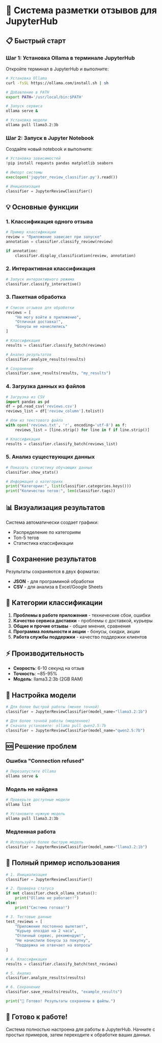 # 🚀 Система разметки отзывов для JupyterHub

## 📋 Быстрый старт

### Шаг 1: Установка Ollama в терминале JupyterHub

Откройте терминал в JupyterHub и выполните:

```bash
# Установка Ollama
curl -fsSL https://ollama.com/install.sh | sh

# Добавление в PATH
export PATH='/usr/local/bin:$PATH'

# Запуск сервиса
ollama serve &

# Установка модели
ollama pull llama3.2:3b
```

### Шаг 2: Запуск в Jupyter Notebook

Создайте новый notebook и выполните:

```python
# Установка зависимостей
!pip install requests pandas matplotlib seaborn

# Импорт системы
exec(open('jupyter_review_classifier.py').read())

# Инициализация
classifier = JupyterReviewClassifier()
```

## 💡 Основные функции

### 1. Классификация одного отзыва

```python
# Пример классификации
review = "Приложение зависает при запуске"
annotation = classifier.classify_review(review)

if annotation:
    classifier.display_classification(review, annotation)
```

### 2. Интерактивная классификация

```python
# Запуск интерактивного режима
classifier.classify_interactive()
```

### 3. Пакетная обработка

```python
# Список отзывов для обработки
reviews = [
    "Не могу войти в приложение",
    "Отличная доставка!",
    "Бонусы не начислились"
]

# Классификация
results = classifier.classify_batch(reviews)

# Анализ результатов
classifier.analyze_results(results)

# Сохранение
classifier.save_results(results, "my_results")
```

### 4. Загрузка данных из файлов

```python
# Загрузка из CSV
import pandas as pd
df = pd.read_csv('reviews.csv')
reviews_list = df['review_column'].tolist()

# Или из текстового файла
with open('reviews.txt', 'r', encoding='utf-8') as f:
    reviews_list = [line.strip() for line in f if line.strip()]

# Классификация
results = classifier.classify_batch(reviews_list)
```

### 5. Анализ существующих данных

```python
# Показать статистику обучающих данных
classifier.show_stats()

# Информация о категориях
print("Категории:", list(classifier.categories.keys()))
print("Количество тегов:", len(classifier.tags))
```

## 📊 Визуализация результатов

Система автоматически создает графики:
- Распределение по категориям
- Топ-5 тегов
- Статистика классификации

## 💾 Сохранение результатов

Результаты сохраняются в двух форматах:
- **JSON** - для программной обработки
- **CSV** - для анализа в Excel/Google Sheets

## 🎯 Категории классификации

1. **Проблемы в работе приложения** - технические сбои, ошибки
2. **Качество сервиса доставки** - проблемы с доставкой, курьеры
3. **Общие и прочие отзывы** - общие мнения, сравнения
4. **Программа лояльности и акции** - бонусы, скидки, акции
5. **Работа службы поддержки** - качество поддержки клиентов

## ⚡ Производительность

- **Скорость**: 6-10 секунд на отзыв
- **Точность**: ~85-95%
- **Модель**: llama3.2:3b (2GB RAM)

## 🔧 Настройка модели

```python
# Для более быстрой работы (менее точной)
classifier = JupyterReviewClassifier(model_name="llama3.2:1b")

# Для более точной работы (медленнее)
# Сначала установите: ollama pull qwen2.5:7b
classifier = JupyterReviewClassifier(model_name="qwen2.5:7b")
```

## 🆘 Решение проблем

### Ошибка "Connection refused"
```bash
# Перезапустите Ollama
ollama serve &
```

### Модель не найдена
```bash
# Проверьте доступные модели
ollama list

# Установите нужную модель
ollama pull llama3.2:3b
```

### Медленная работа
```python
# Используйте более быструю модель
classifier = JupyterReviewClassifier(model_name="llama3.2:1b")
```

## 📝 Полный пример использования

```python
# 1. Инициализация
classifier = JupyterReviewClassifier()

# 2. Проверка статуса
if not classifier.check_ollama_status():
    print("Ollama не работает!")
else:
    print("Система готова!")

# 3. Тестовые данные
test_reviews = [
    "Приложение постоянно вылетает",
    "Курьер опоздал на 2 часа",
    "Отличный сервис, рекомендую!",
    "Не начислили бонусы за покупку",
    "Поддержка не отвечает на вопросы"
]

# 4. Классификация
results = classifier.classify_batch(test_reviews)

# 5. Анализ
classifier.analyze_results(results)

# 6. Сохранение
classifier.save_results(results, "example_results")

print("🎉 Готово! Результаты сохранены в файлы.")
```

## 🎯 Готово к работе!

Система полностью настроена для работы в JupyterHub. Начните с простых примеров, затем переходите к обработке ваших данных.